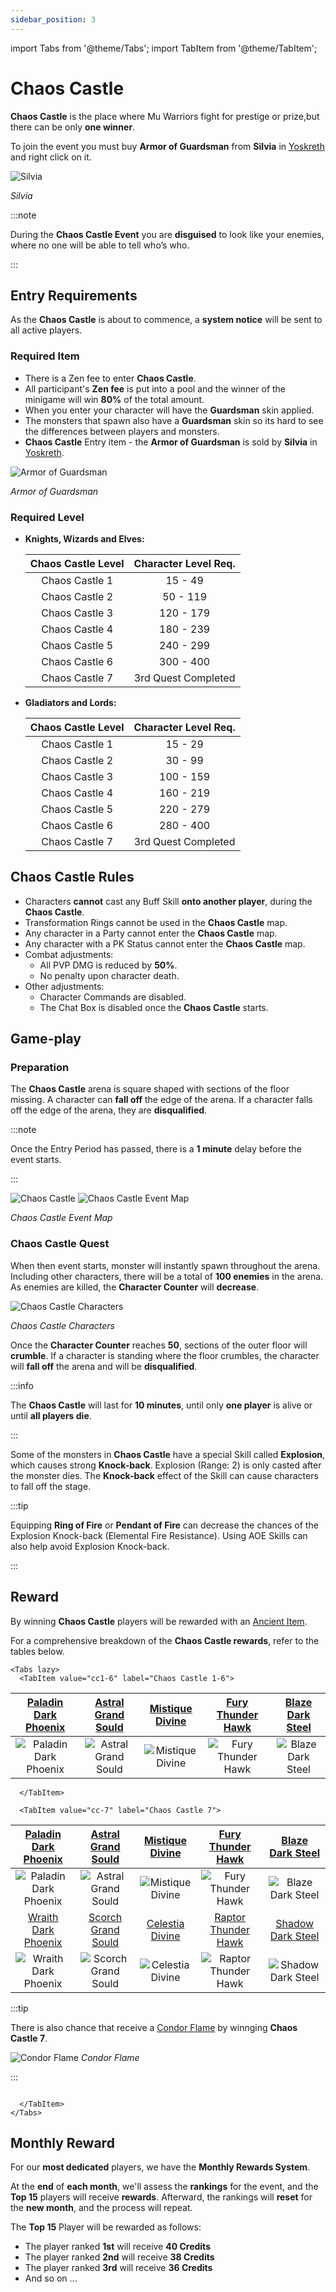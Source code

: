 ```yaml
---
sidebar_position: 3
---
```


import Tabs from '@theme/Tabs';
import TabItem from '@theme/TabItem';

# Chaos Castle

**Chaos Castle** is the place where Mu Warriors fight for prestige or prize,but there can be only **one winner**.

To join the event you must buy **Armor of Guardsman** from **Silvia** in [Yoskreth](/maps/yoskreth) and right click on it.

![Silvia](/img/npc/silvia.jpg)

_Silvia_

:::note

During the **Chaos Castle Event** you are **disguised** to look like your enemies, where no one will be able to tell who’s who.

:::

## Entry Requirements

As the **Chaos Castle** is about to commence, a **system notice** will be sent to all active players.

### Required Item

- There is a Zen fee to enter **Chaos Castle**.
- All participant's **Zen fee** is put into a pool and the winner of the minigame will win **80%** of the total amount.
- When you enter your character will have the **Guardsman** skin applied.
- The monsters that spawn also have a **Guardsman** skin so its hard to see the differences between players and monsters.
- **Chaos Castle** Entry item - the **Armor of Guardsman** is sold by **Silvia** in [Yoskreth](/maps/yoskreth).

![Armor of Guardsman](/img/items/invitations/armor-of-guardsman.png)

_Armor of Guardsman_

### Required Level

- **Knights, Wizards and Elves:**

  | Chaos Castle Level | Character Level Req. |
  | :----------------: | :------------------: |
  |   Chaos Castle 1   |       15 - 49        |
  |   Chaos Castle 2   |       50 - 119       |
  |   Chaos Castle 3   |      120 - 179       |
  |   Chaos Castle 4   |      180 - 239       |
  |   Chaos Castle 5   |      240 - 299       |
  |   Chaos Castle 6   |      300 - 400       |
  |   Chaos Castle 7   | 3rd Quest Completed  |

- **Gladiators and Lords:**

  | Chaos Castle Level | Character Level Req. |
  | :----------------: | :------------------: |
  |   Chaos Castle 1   |       15 - 29        |
  |   Chaos Castle 2   |       30 - 99        |
  |   Chaos Castle 3   |      100 - 159       |
  |   Chaos Castle 4   |      160 - 219       |
  |   Chaos Castle 5   |      220 - 279       |
  |   Chaos Castle 6   |      280 - 400       |
  |   Chaos Castle 7   | 3rd Quest Completed  |

## Chaos Castle Rules

- Characters **cannot** cast any Buff Skill **onto another player**, during the **Chaos Castle**.
- Transformation Rings cannot be used in the **Chaos Castle** map.
- Any character in a Party cannot enter the **Chaos Castle** map.
- Any character with a PK Status cannot enter the **Chaos Castle** map.
- Combat adjustments:
  - All PVP DMG is reduced by **50%**.
  - No penalty upon character death.
- Other adjustments:
  - Character Commands are disabled.
  - The Chat Box is disabled once the **Chaos Castle** starts.

## Game-play

### Preparation

The **Chaos Castle** arena is square shaped with sections of the floor missing. A character can **fall off** the edge of the arena. If a character falls off the edge of the arena, they are **disqualified**.

:::note

Once the Entry Period has passed, there is a **1 minute** delay before the event starts.

:::

![Chaos Castle](/img/events/cc/cc.jpg)
![Chaos Castle Event Map](/img/events/cc/cc-map.jpg)

_Chaos Castle Event Map_

### Chaos Castle Quest

When then event starts, monster will instantly spawn throughout the arena. Including other characters, there will be a total of **100 enemies** in the arena. As enemies are killed, the **Character Counter** will **decrease**.

![Chaos Castle Characters](/img/events/cc/cc-monsters.jpg)

_Chaos Castle Characters_

Once the **Character Counter** reaches **50**, sections of the outer floor will **crumble**. If a character is standing where the floor crumbles, the character will **fall off** the arena and will be **disqualified**.

:::info

The **Chaos Castle** will last for **10 minutes**, until only **one player** is alive or until **all players die**.

:::

Some of the monsters in **Chaos Castle** have a special Skill called **Explosion**, which causes strong **Knock-back**. Explosion (Range: 2) is only casted after the monster dies. The **Knock-back** effect of the Skill can cause characters to fall off the stage.

:::tip

Equipping **Ring of Fire** or **Pendant of Fire** can decrease the chances of the Explosion Knock-back (Elemental Fire Resistance). Using AOE Skills can also help avoid Explosion Knock-back.

:::

## Reward

By winning **Chaos Castle** players will be rewarded with an [Ancient Item](/items/ancient-items).

For a comprehensive breakdown of the **Chaos Castle rewards**, refer to the tables below.

```mdx-code-block
<Tabs lazy>
  <TabItem value="cc1-6" label="Chaos Castle 1-6">
```

|   [Paladin Dark Phoenix](/items/ancient-items/#ancient-sets)   |  [Astral Grand Sould](/items/ancient-items/#ancient-sets)  | [Mistique Divine](/items/ancient-items/#ancient-sets) |   [Fury Thunder Hawk](/items/ancient-items/#ancient-sets)   |  [Blaze Dark Steel](/items/ancient-items/#ancient-sets)  |
| :------------------------------------------------------------: | :--------------------------------------------------------: | :---------------------------------------------------: | :---------------------------------------------------------: | :------------------------------------------------------: |
| ![Paladin Dark Phoenix](/img/items/armors/dk/dark-phoenix.png) | ![Astral Grand Sould](/img/items/armors/dw/grand-soul.png) |  ![Mistique Divine](/img/items/armors/fe/divine.png)  | ![Fury Thunder Hawk](/img/items/armors/mg/thunder-hawk.png) | ![Blaze Dark Steel](/img/items/armors/dl/dark-steel.png) |

```mdx-code-block
  </TabItem>

  <TabItem value="cc-7" label="Chaos Castle 7">
```

|   [Paladin Dark Phoenix](/items/ancient-items/#ancient-sets)   |  [Astral Grand Sould](/items/ancient-items/#ancient-sets)  | [Mistique Divine](/items/ancient-items/#ancient-sets) |    [Fury Thunder Hawk](/items/ancient-items/#ancient-sets)    |  [Blaze Dark Steel](/items/ancient-items/#ancient-sets)   |
| :------------------------------------------------------------: | :--------------------------------------------------------: | :---------------------------------------------------: | :-----------------------------------------------------------: | :-------------------------------------------------------: |
| ![Paladin Dark Phoenix](/img/items/armors/dk/dark-phoenix.png) | ![Astral Grand Sould](/img/items/armors/dw/grand-soul.png) |  ![Mistique Divine](/img/items/armors/fe/divine.png)  |  ![Fury Thunder Hawk](/img/items/armors/mg/thunder-hawk.png)  | ![Blaze Dark Steel](/img/items/armors/dl/dark-steel.png)  |
|   [Wraith Dark Phoenix](/items/ancient-items/#ancient-sets)    |  [Scorch Grand Sould](/items/ancient-items/#ancient-sets)  | [Celestia Divine](/items/ancient-items/#ancient-sets) |   [Raptor Thunder Hawk](/items/ancient-items/#ancient-sets)   |  [Shadow Dark Steel](/items/ancient-items/#ancient-sets)  |
| ![Wraith Dark Phoenix](/img/items/armors/dk/dark-phoenix.png)  | ![Scorch Grand Sould](/img/items/armors/dw/grand-soul.png) |  ![Celestia Divine](/img/items/armors/fe/divine.png)  | ![Raptor Thunder Hawk](/img/items/armors/mg/thunder-hawk.png) | ![Shadow Dark Steel](/img/items/armors/dl/dark-steel.png) |

:::tip

There is also chance that receive a [Condor Flame](/items/condor-flame) by winnging **Chaos Castle 7**.

![Condor Flame](/img/items/others/condor-flame.png)
_Condor Flame_

:::

```mdx-code-block

  </TabItem>
</Tabs>
```

## Monthly Reward

For our **most dedicated** players, we have the **Monthly Rewards System**.

At the **end** of **each month**, we'll assess the **rankings** for the event, and the **Top 15** players will receive **rewards**. Afterward, the rankings will **reset** for the **new month**, and the process will repeat.

The **Top 15** Player will be rewarded as follows:

- The player ranked **1st** will receive **40 Credits**
- The player ranked **2nd** will receive **38 Credits**
- The player ranked **3rd** will receive **36 Credits**
- And so on ...
